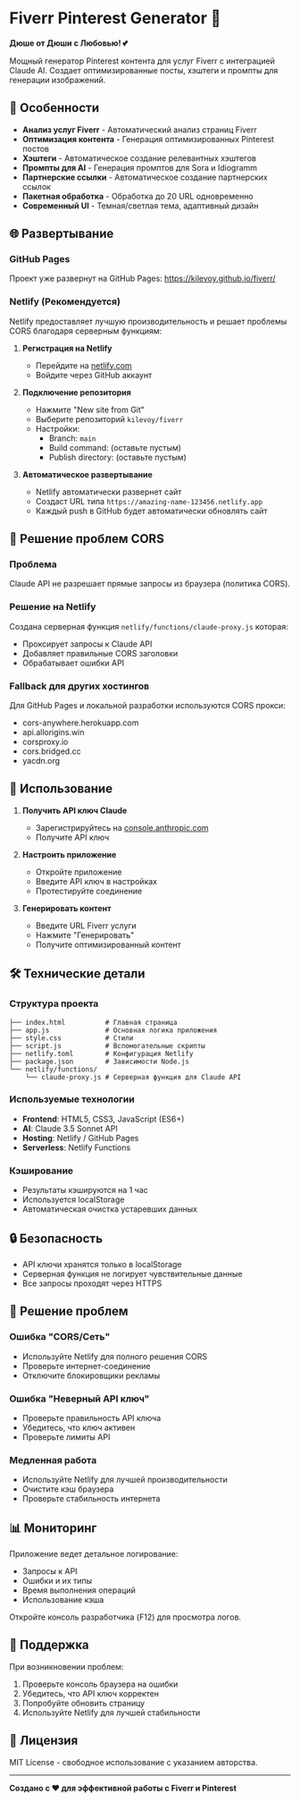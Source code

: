 # Fiverr Pinterest Generator 🎨

**Дюше от Дюши с Любовью! 💕**

Мощный генератор Pinterest контента для услуг Fiverr с интеграцией Claude AI. Создает оптимизированные посты, хэштеги и промпты для генерации изображений.

## 🚀 Особенности

- **Анализ услуг Fiverr** - Автоматический анализ страниц Fiverr
- **Оптимизация контента** - Генерация оптимизированных Pinterest постов
- **Хэштеги** - Автоматическое создание релевантных хэштегов
- **Промпты для AI** - Генерация промптов для Sora и Idiogramm
- **Партнерские ссылки** - Автоматическое создание партнерских ссылок
- **Пакетная обработка** - Обработка до 20 URL одновременно
- **Современный UI** - Темная/светлая тема, адаптивный дизайн

## 🌐 Развертывание

### GitHub Pages
Проект уже развернут на GitHub Pages: https://kilevoy.github.io/fiverr/

### Netlify (Рекомендуется)
Netlify предоставляет лучшую производительность и решает проблемы CORS благодаря серверным функциям:

1. **Регистрация на Netlify**
   - Перейдите на [netlify.com](https://netlify.com)
   - Войдите через GitHub аккаунт

2. **Подключение репозитория**
   - Нажмите "New site from Git"
   - Выберите репозиторий `kilevoy/fiverr`
   - Настройки:
     - Branch: `main`
     - Build command: (оставьте пустым)
     - Publish directory: (оставьте пустым)

3. **Автоматическое развертывание**
   - Netlify автоматически развернет сайт
   - Создаст URL типа `https://amazing-name-123456.netlify.app`
   - Каждый push в GitHub будет автоматически обновлять сайт

## 🔧 Решение проблем CORS

### Проблема
Claude API не разрешает прямые запросы из браузера (политика CORS).

### Решение на Netlify
Создана серверная функция `netlify/functions/claude-proxy.js` которая:
- Проксирует запросы к Claude API
- Добавляет правильные CORS заголовки
- Обрабатывает ошибки API

### Fallback для других хостингов
Для GitHub Pages и локальной разработки используются CORS прокси:
- cors-anywhere.herokuapp.com
- api.allorigins.win
- corsproxy.io
- cors.bridged.cc
- yacdn.org

## 📝 Использование

1. **Получить API ключ Claude**
   - Зарегистрируйтесь на [console.anthropic.com](https://console.anthropic.com)
   - Получите API ключ

2. **Настроить приложение**
   - Откройте приложение
   - Введите API ключ в настройках
   - Протестируйте соединение

3. **Генерировать контент**
   - Введите URL Fiverr услуги
   - Нажмите "Генерировать"
   - Получите оптимизированный контент

## 🛠️ Технические детали

### Структура проекта
```
├── index.html          # Главная страница
├── app.js              # Основная логика приложения
├── style.css           # Стили
├── script.js           # Вспомогательные скрипты
├── netlify.toml        # Конфигурация Netlify
├── package.json        # Зависимости Node.js
└── netlify/functions/
    └── claude-proxy.js # Серверная функция для Claude API
```

### Используемые технологии
- **Frontend**: HTML5, CSS3, JavaScript (ES6+)
- **AI**: Claude 3.5 Sonnet API
- **Hosting**: Netlify / GitHub Pages
- **Serverless**: Netlify Functions

### Кэширование
- Результаты кэшируются на 1 час
- Используется localStorage
- Автоматическая очистка устаревших данных

## 🔒 Безопасность

- API ключи хранятся только в localStorage
- Серверная функция не логирует чувствительные данные
- Все запросы проходят через HTTPS

## 🐛 Решение проблем

### Ошибка "CORS/Сеть"
- Используйте Netlify для полного решения CORS
- Проверьте интернет-соединение
- Отключите блокировщики рекламы

### Ошибка "Неверный API ключ"
- Проверьте правильность API ключа
- Убедитесь, что ключ активен
- Проверьте лимиты API

### Медленная работа
- Используйте Netlify для лучшей производительности
- Очистите кэш браузера
- Проверьте стабильность интернета

## 📊 Мониторинг

Приложение ведет детальное логирование:
- Запросы к API
- Ошибки и их типы
- Время выполнения операций
- Использование кэша

Откройте консоль разработчика (F12) для просмотра логов.

## 🤝 Поддержка

При возникновении проблем:
1. Проверьте консоль браузера на ошибки
2. Убедитесь, что API ключ корректен
3. Попробуйте обновить страницу
4. Используйте Netlify для лучшей стабильности

## 📄 Лицензия

MIT License - свободное использование с указанием авторства.

---

**Создано с ❤️ для эффективной работы с Fiverr и Pinterest** 